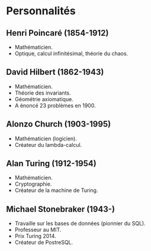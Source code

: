 # Personnalités

## Henri Poincaré (1854-1912)

- Mathématicien.
- Optique, calcul infinitésimal, théorie du chaos.

## David Hilbert (1862-1943)

- Mathématicien.
- Théorie des invariants.
- Géométrie axiomatique.
- A énoncé 23 problèmes en 1900.

## Alonzo Church (1903-1995)

- Mathématicien (logicien).
- Créateur du lambda-calcul.

## Alan Turing (1912-1954)

- Mathématicien.
- Cryptographie.
- Créateur de la machine de Turing.

## Michael Stonebraker (1943-)

- Travaille sur les bases de données (pionnier du SQL).
- Professeur au MIT.
- Prix Turing 2014.
- Créateur de PostreSQL.
